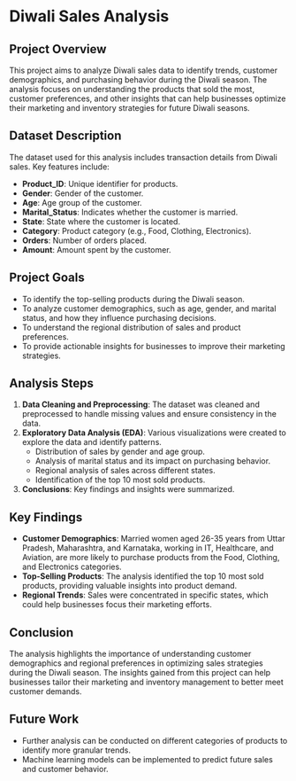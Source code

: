 # Diwali Sales Analysis

## Project Overview

This project aims to analyze Diwali sales data to identify trends, customer demographics, and purchasing behavior during the Diwali season. The analysis focuses on understanding the products that sold the most, customer preferences, and other insights that can help businesses optimize their marketing and inventory strategies for future Diwali seasons.

## Dataset Description

The dataset used for this analysis includes transaction details from Diwali sales. Key features include:

- **Product_ID**: Unique identifier for products.
- **Gender**: Gender of the customer.
- **Age**: Age group of the customer.
- **Marital_Status**: Indicates whether the customer is married.
- **State**: State where the customer is located.
- **Category**: Product category (e.g., Food, Clothing, Electronics).
- **Orders**: Number of orders placed.
- **Amount**: Amount spent by the customer.

## Project Goals

- To identify the top-selling products during the Diwali season.
- To analyze customer demographics, such as age, gender, and marital status, and how they influence purchasing decisions.
- To understand the regional distribution of sales and product preferences.
- To provide actionable insights for businesses to improve their marketing strategies.

## Analysis Steps

1. **Data Cleaning and Preprocessing**: The dataset was cleaned and preprocessed to handle missing values and ensure consistency in the data.
2. **Exploratory Data Analysis (EDA)**: Various visualizations were created to explore the data and identify patterns.
   - Distribution of sales by gender and age group.
   - Analysis of marital status and its impact on purchasing behavior.
   - Regional analysis of sales across different states.
   - Identification of the top 10 most sold products.
3. **Conclusions**: Key findings and insights were summarized.

## Key Findings

- **Customer Demographics**: Married women aged 26-35 years from Uttar Pradesh, Maharashtra, and Karnataka, working in IT, Healthcare, and Aviation, are more likely to purchase products from the Food, Clothing, and Electronics categories.
- **Top-Selling Products**: The analysis identified the top 10 most sold products, providing valuable insights into product demand.
- **Regional Trends**: Sales were concentrated in specific states, which could help businesses focus their marketing efforts.

## Conclusion

The analysis highlights the importance of understanding customer demographics and regional preferences in optimizing sales strategies during the Diwali season. The insights gained from this project can help businesses tailor their marketing and inventory management to better meet customer demands.

## Future Work

- Further analysis can be conducted on different categories of products to identify more granular trends.
- Machine learning models can be implemented to predict future sales and customer behavior.